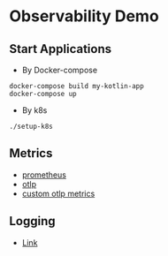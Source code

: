 # Observability Demo

## Start Applications

- By Docker-compose

```shell
docker-compose build my-kotlin-app
docker-compose up
```

- By k8s

```shell
./setup-k8s
```


## Metrics
  - [prometheus](http://0.0.0.0:3000/explore?schemaVersion=1&panes=%7B%22ylu%22:%7B%22datasource%22:%22PBFA97CFB590B2093%22,%22queries%22:%5B%7B%22refId%22:%22A%22,%22expr%22:%22%7Bmetrics_collector%3D%5C%22prometheus%5C%22,%20origin%3D%5C%22otel%5C%22,%20app%3D%5C%22my-kotlin-app%5C%22,%20__name__%3D~%5C%22jvm.%2A%5C%22%7D%22,%22range%22:true,%22datasource%22:%7B%22type%22:%22prometheus%22,%22uid%22:%22PBFA97CFB590B2093%22%7D,%22editorMode%22:%22code%22,%22legendFormat%22:%22__auto%22,%22useBackend%22:false,%22disableTextWrap%22:false,%22fullMetaSearch%22:false,%22includeNullMetadata%22:true%7D%5D,%22range%22:%7B%22from%22:%22now-15m%22,%22to%22:%22now%22%7D%7D%7D&orgId=1)
  - [otlp](http://0.0.0.0:3000/explore?schemaVersion=1&panes=%7B%22ylu%22:%7B%22datasource%22:%22PBFA97CFB590B2093%22,%22queries%22:%5B%7B%22refId%22:%22A%22,%22expr%22:%22%7Bmetrics_collector%3D%5C%22otlp%5C%22,%20job%3D%5C%22my-kotlin-app%5C%22,%20__name__%3D~%5C%22jvm.%2A%5C%22%7D%22,%22range%22:true,%22datasource%22:%7B%22type%22:%22prometheus%22,%22uid%22:%22PBFA97CFB590B2093%22%7D,%22editorMode%22:%22code%22,%22legendFormat%22:%22__auto%22,%22useBackend%22:false,%22disableTextWrap%22:false,%22fullMetaSearch%22:false,%22includeNullMetadata%22:true%7D%5D,%22range%22:%7B%22from%22:%22now-15m%22,%22to%22:%22now%22%7D%7D%7D&orgId=1)
  - [custom otlp metrics](http://0.0.0.0:3000/explore?schemaVersion=1&panes=%7B%22ylu%22:%7B%22datasource%22:%22PBFA97CFB590B2093%22,%22queries%22:%5B%7B%22refId%22:%22A%22,%22expr%22:%22%7Bmetrics_collector%3D%5C%22otlp%5C%22,%20job%3D%5C%22my-kotlin-app%5C%22,%20__name__%3D%5C%22person_hello_count_total%5C%22%7D%22,%22range%22:true,%22datasource%22:%7B%22type%22:%22prometheus%22,%22uid%22:%22PBFA97CFB590B2093%22%7D,%22editorMode%22:%22code%22,%22legendFormat%22:%22__auto%22,%22useBackend%22:false,%22disableTextWrap%22:false,%22fullMetaSearch%22:false,%22includeNullMetadata%22:true%7D%5D,%22range%22:%7B%22from%22:%22now-15m%22,%22to%22:%22now%22%7D%7D%7D&orgId=1)

## Logging
- [Link](http://0.0.0.0:3000/explore?schemaVersion=1&panes=%7B%22ylu%22:%7B%22datasource%22:%22P8E80F9AEF21F6940%22,%22queries%22:%5B%7B%22refId%22:%22A%22,%22expr%22:%22%7Bservice_name%3D%5C%22my-kotlin-app%5C%22%7D%22,%22queryType%22:%22range%22,%22datasource%22:%7B%22type%22:%22loki%22,%22uid%22:%22P8E80F9AEF21F6940%22%7D,%22editorMode%22:%22code%22,%22direction%22:%22backward%22%7D%5D,%22range%22:%7B%22from%22:%22now-15m%22,%22to%22:%22now%22%7D,%22panelsState%22:%7B%22logs%22:%7B%22visualisationType%22:%22logs%22%7D%7D%7D%7D&orgId=1)

